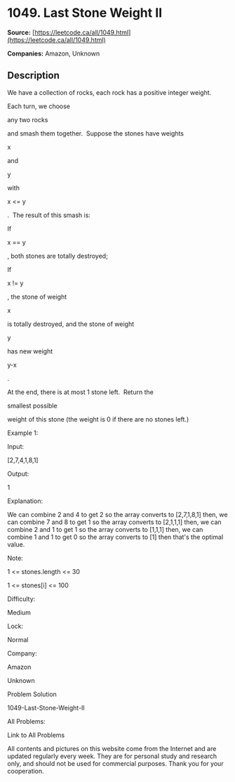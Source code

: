 # 1049. Last Stone Weight II

**Source:** [https://leetcode.ca/all/1049.html](https://leetcode.ca/all/1049.html)

**Companies:** Amazon, Unknown

## Description

We have a collection of rocks, each rock has a positive integer weight.

Each turn, we choose

any two rocks

and smash them together. 
        Suppose the stones have weights

x

and

y

with

x <=
            y

.  The result of this smash is:

If

x == y

, both stones are totally destroyed;

If

x != y

, the stone of weight

x

is totally destroyed, and the
            stone of weight

y

has new weight

y-x

.

At the end, there is at most 1 stone left.  Return the

smallest
        possible

weight of this stone (the weight is 0 if there are no stones left.)

Example 1:

Input:

[2,7,4,1,8,1]

Output:

1

Explanation:

We can combine 2 and 4 to get 2 so the array converts to [2,7,1,8,1] then,
we can combine 7 and 8 to get 1 so the array converts to [2,1,1,1] then,
we can combine 2 and 1 to get 1 so the array converts to [1,1,1] then,
we can combine 1 and 1 to get 0 so the array converts to [1] then that's the optimal value.

Note:

1 <= stones.length <= 30

1 <= stones[i] <= 100

Difficulty:

Medium

Lock:

Normal

Company:

Amazon

Unknown

Problem Solution

1049-Last-Stone-Weight-II

All Problems:

Link to All Problems

All contents and pictures on this website come from the Internet and are updated regularly every week. They are for personal study and research only, and should not be used for commercial purposes. Thank you for your cooperation.


